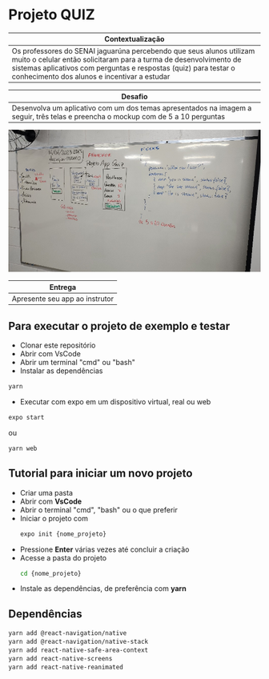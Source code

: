 # Projeto QUIZ

|Contextualização|
|-|
|Os professores do SENAI jaguarúna percebendo que seus alunos utilizam muito o celular então solicitaram para a turma de desenvolvimento de sistemas aplicativos com perguntas e respostas (quiz) para testar o conhecimento dos alunos e incentivar a estudar|

|Desafio|
|-|
|Desenvolva um aplicativo com um dos temas apresentados na imagem a seguir, três telas e preencha o mockup com de 5 a 10 perguntas|

![Lousa](./lousa.jpg)

|Entrega|
|-|
|Apresente seu app ao instrutor|

## Para executar o projeto de exemplo e testar
- Clonar este repositório
- Abrir com VsCode
- Abrir um terminal "cmd" ou "bash"
- Instalar as dependências
```bash
yarn
```
- Executar com expo em um dispositivo virtual, real ou web
```bash
expo start

```
ou
```bash
yarn web
```
## Tutorial para iniciar um novo projeto
- Criar uma pasta
- Abrir com **VsCode**
- Abrir o terminal "cmd", "bash" ou o que preferir
- Iniciar o projeto com
    ```bash
    expo init {nome_projeto}
    ```
- Pressione **Enter** várias vezes até concluir a criação
- Acesse a pasta do projeto
    ```bash
    cd {nome_projeto}
    ```
- Instale as dependências, de preferência com **yarn**

## Dependências
```bash
yarn add @react-navigation/native
yarn add @react-navigation/native-stack
yarn add react-native-safe-area-context
yarn add react-native-screens
yarn add react-native-reanimated
```